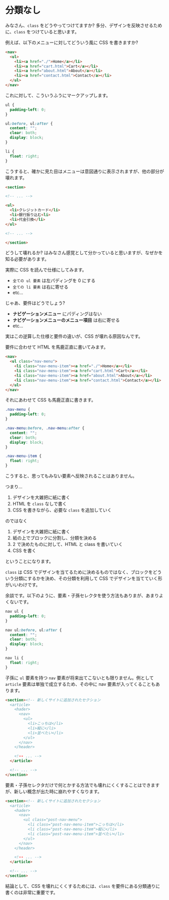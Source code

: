 # 分類なし
みなさん、`class` をどうやってつけてますか? 多分、デザインを反映させるために、`class` をつけていると思います。

例えば、以下のメニューに対してどういう風に CSS を書きますか?

```html
<nav>
  <ul>
    <li><a href="./">Home</a></li>
    <li><a href="cart.html">Cart</a></li>
    <li><a href="about.html">About</a></li>
    <li><a href="contact.html">Contact</a></li>
  </ul>
</nav>
```

これに対して、こういうふうにマークアップします。

```css
ul {
  padding-left: 0;
}

ul:before, ul:after {
  content: "";
  clear: both;
  display: block;
}

li {
  float: right;
}
```

こうすると、確かに見た目はメニューは意図通りに表示されますが、他の部分が壊れます。

```html
<section>

<!-- ... -->

<ul>
  <li>クレジットカード</li>
  <li>銀行振り込む<li>
  <li>代金引換</li>
</ul>

<!-- ... -->

</section>
```

どうして壊れるか? はみなさん感覚として分かっていると思いますが、なぜかを知る必要があります。

実際に CSS を読んで仕様にしてみます。

* `全ての ul 要素` は左パディングを 0 にする
* `全ての li 要素` は右に寄せる
* etc...

じゃあ、要件はどうでしょう?

* **ナビゲーションメニュー** にパディングはない
* **ナビゲーションメニューのメニュー項目** は右に寄せる
* etc...

実はこの逆算した仕様と要件の違いが、CSS が壊れる原因なんです。

要件に合わせて HTML を馬鹿正直に書いてみます。

```html
<nav>
  <ul class="nav-menu">
    <li class="nav-menu-item"><a href="./">Home</a></li>
    <li class="nav-menu-item"><a href="cart.html">Cart</a></li>
    <li class="nav-menu-item"><a href="about.html">About</a></li>
    <li class="nav-menu-item"><a href="contact.html">Contact</a></li>
  </ul>
</nav>
```

それにあわせて CSS も馬鹿正直に書きます。

```css
.nav-menu {
  padding-left: 0;
}

.nav-menu:before, .nav-menu:after {
  content: "";
  clear: both;
  display: block;
}

.nav-menu-item {
  float: right;
}
```

こうすると、思ってもみない要素へ反映されることはありません。

つまり...

1. デザインを大雑把に紙に書く
2. HTML を `class` なしで書く
3. CSS を書きながら、必要な `class` を追加していく

のではなく

1. デザインを大雑把に紙に書く
2. 紙の上でブロックに分割し、分類を決める
3. 2 で決めたものに対して、HTML と class を書いていく
4. CSS を書く

ということになります。

`class` は CSS でデザインを当てるために決めるものではなく、ブロックをどういう分類にするかを決め、その分類を利用して CSS でデザインを当てていく形がいいわけです。

余談です。以下のように、要素・子孫セレクタを使う方法もありまが、あまりよくないです。

```css
nav ul {
  padding-left: 0;
}

nav ul:before, ul:after {
  content: "";
  clear: both;
  display: block;
}

nav li {
  float: right;
}
```

子孫に `ul` 要素を持つ `nav` 要素が将来出てこないとも限りません。例として `article` 要素は単独で成立するため、その中に nav 要素が入ってくることもあります。

```html
<section><!-- 新しくサイトに追加されたセクション
  <article>
    <hader>
      <nav>
        <ul>
          <li>こっちは</li>
          <li>縦に</li>
          <li>並べたい</li>
        </ul>
      </nav>
    </header>

    <!-- ... -->
  </article>

  <!-- ... -->
</section>
```

要素・子孫セレクタだけで何とかする方法でも壊れにくくすることはできますが、新しい概念が出た時に崩れやすくなります。

```html
<section><!-- 新しくサイトに追加されたセクション
  <article>
    <hader>
      <nav>
        <ul class="post-nav-menu">
          <li class="post-nav-menu-item">こっちは</li>
          <li class="post-nav-menu-item">縦に</li>
          <li class="post-nav-menu-item">並べたい</li>
        </ul>
      </nav>
    </header>

    <!-- ... -->
  </article>

  <!-- ... -->
</section>
```

結論として、CSS を壊れにくくするためには、`class` を要件にある分類通りに書くのは非常に重要です。
